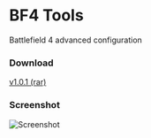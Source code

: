 # BF4 Tools
Battlefield 4 advanced configuration

### Download
[v1.0.1 (rar)](https://github.com/spixy/BF4-Tools/releases/download/1.0.1/BF4_Tools.rar)


### Screenshot
![Screenshot](https://cloud.githubusercontent.com/assets/4542110/8761292/e231f584-2d49-11e5-9810-70d123bdd3b7.jpg)
